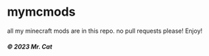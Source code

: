 # mymcmods
all my minecraft mods are in this repo.
no pull requests please!
Enjoy!
######	**_© 2023 Mr. Cat_**
